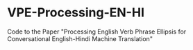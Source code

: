 # VPE-Processing-EN-HI
Code to the Paper "Processing English Verb Phrase Ellipsis for Conversational English-Hindi Machine Translation" 
